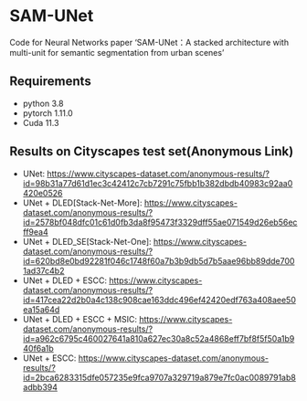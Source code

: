 # SAM-UNet
Code for  Neural Networks paper ‘SAM-UNet：A stacked architecture with multi-unit for semantic segmentation from urban scenes’
## Requirements
* python 3.8
* pytorch 1.11.0
* Cuda  11.3
## Results on Cityscapes test set(Anonymous Link)
* UNet:
  https://www.cityscapes-dataset.com/anonymous-results/?id=98b31a77d61d1ec3c42412c7cb7291c75fbb1b382dbdb40983c92aa0420e0526
* UNet + DLED[Stack-Net-More]:
  https://www.cityscapes-dataset.com/anonymous-results/?id=2578bf048dfc01c61d0fb3da8f95473f3329dff55ae071549d26eb56ecff9ea4
* UNet + DLED_SE[Stack-Net-One]:
  https://www.cityscapes-dataset.com/anonymous-results/?id=620bd8e0bd92281f046c1748f60a7b3b9db5d7b5aae96bb89dde7001ad37c4b2
* UNet + DLED + ESCC:
  https://www.cityscapes-dataset.com/anonymous-results/?id=417cea22d2b0a4c138c908cae163ddc496ef42420edf763a408aee50ea15a64d
* UNet + DLED + ESCC + MSIC:
  https://www.cityscapes-dataset.com/anonymous-results/?id=a962c6795c460027641a810a627ec30a8c52a4868eff7bf8f5f50a1b940f6a1b
* UNet + ESCC:
  https://www.cityscapes-dataset.com/anonymous-results/?id=2bca6283315dfe057235e9fca9707a329719a879e7fc0ac0089791ab8adbb394
  
